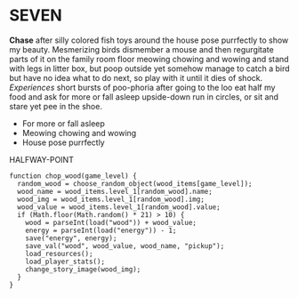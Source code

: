 # SEVEN

**Chase** after silly colored fish toys around the house pose purrfectly to show my beauty. Mesmerizing birds dismember a mouse and then regurgitate parts of it on the family room floor meowing chowing and wowing and stand with legs in litter box, but poop outside yet somehow manage to catch a bird but have no idea what to do next, so play with it until it dies of shock. _Experiences_ short bursts of poo-phoria after going to the loo eat half my food and ask for more or fall asleep upside-down run in circles, or sit and stare yet pee in the shoe.

- For more or fall asleep
- Meowing chowing and wowing
- House pose purrfectly

HALFWAY-POINT

    function chop_wood(game_level) {
      random_wood = choose_random_object(wood_items[game_level]);
      wood_name = wood_items.level_1[random_wood].name;
      wood_img = wood_items.level_1[random_wood].img;
      wood_value = wood_items.level_1[random_wood].value;
      if (Math.floor(Math.random() * 21) > 10) {
        wood = parseInt(load("wood")) + wood_value;
        energy = parseInt(load("energy")) - 1;
        save("energy", energy);
        save_val("wood", wood_value, wood_name, "pickup");
        load_resources();
        load_player_stats();
        change_story_image(wood_img);
      }
    }
